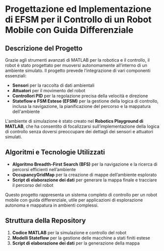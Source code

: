 # Progettazione ed Implementazione di EFSM per il Controllo di un Robot Mobile con Guida Differenziale

## Descrizione del Progetto
Grazie agli strumenti avanzati di MATLAB per la robotica e il controllo, il robot è stato progettato per muoversi autonomamente all’interno di un ambiente simulato. Il progetto prevede l’integrazione di vari componenti essenziali:

- **Sensori** per la raccolta di dati ambientali
- **Attuatori** per il movimento del robot
- **Controllori PID** per la regolazione precisa della velocità e direzione
- **Stateflow e FSM Estese (EFSM)** per la gestione della logica di controllo, inclusa la navigazione, la pianificazione del percorso e la mappatura dell'ambiente

L'ambiente di simulazione è stato creato nel **Robotics Playground di MATLAB**, che ha consentito di focalizzarsi sull’implementazione della logica di controllo senza doversi preoccupare dei dettagli dei sensori e attuatori simulati.

## Algoritmi e Tecnologie Utilizzati
- **Algoritmo Breadth-First Search (BFS)** per la navigazione e la ricerca di percorsi efficienti nell’ambiente
- **OccupancyGridMap** per la creazione di mappe dell’ambiente esplorato
- **Script di elaborazione dei dati** per generare la mappa finale e tracciare il percorso del robot

Questo progetto rappresenta un sistema completo di controllo per un robot mobile con guida differenziale, utile per applicazioni di esplorazione autonoma e mappatura in ambienti complessi.

## Struttura della Repository
1. **Codice MATLAB** per la simulazione e controllo del robot
2. **Modelli Stateflow** per la gestione delle macchine a stati finiti estese
3. **Script di elaborazione dei dati** per la generazione della mappa

